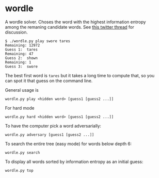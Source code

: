 # wordle

A wordle solver. Choses the word with the highest information entropy among the remaning candidate words. See [this twitter thread](https://twitter.com/jliszka/status/1478850816182304769?s=20) for discussion.

```
$ ./wordle.py play swore tares
Remaining: 12972
Guess 1:  tares
Remaining: 47
Guess 2:  shown
Remaining: 1
Guess 3:  swore
```

The best first word is `tares` but it takes a long time to compute that, so you can spot it that guess on the command line.

General usage is
```
wordle.py play <hidden word> [guess1 [guess2 ...]]
```

For hard mode
```
wordle.py hard <hidden word> [guess1 [guess2 ...]]
```

To have the computer pick a word adversarially:
```
wordle.py adversary [guess1 [guess2 ...]]
```

To search the entire tree (easy mode) for words below depth 6:
```
wordle.py search
```

To display all words sorted by information entropy as an initial guess:
```
wordle.py top
```

